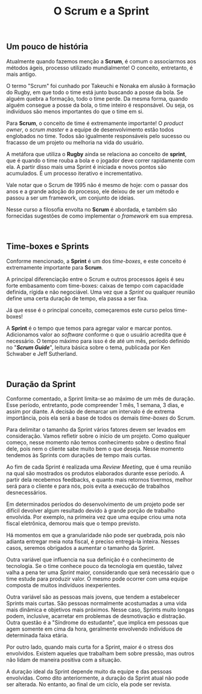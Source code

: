 
<div align="center">

# O Scrum e a Sprint

</div>

<br>

## Um pouco de história

Atualmente quando fazemos menção a **Scrum**, é comum o associarmos aos métodos ágeis, processo utilizado mundialmente! O conceito, entretanto, é mais antigo.

O termo "Scrum" foi cunhado por Takeuchi e Nonaka em alusão à formação do Rugby, em que todo o time está junto buscando a posse da bola. Se alguém quebra a formação, todo o time perde. Da mesma forma, quando alguém consegue a posse da bola, o time inteiro é responsável. Ou seja, os indivíduos são menos importantes do que o time em si.

Para **Scrum**, o conceito de time é extremamente importante! O *product owner*, o *scrum master* e a equipe de desenvolvimento estão todos englobados no time. Todos são igualmente responsáveis pelo sucesso ou fracasso de um projeto ou melhoria na vida do usuário.

A metáfora que utiliza o  **Rugby** ainda se relaciona ao conceito de **sprint**, que é quando o time rouba a bola e o jogador deve correr rapidamente com ela. A partir disso mais uma Sprint é iniciada e novos pontos são acumulados. É um processo iterativo e incrementativo. 

Vale notar que o Scrum de 1995 não é mesmo de hoje: com o passar dos anos e a grande adoção do processo, ele deixou de ser um método e passou a ser um framework, um conjunto de ideias. 

Nesse curso a filosofia envolta no **Scrum** é abordada, e também são fornecidas sugestões de como implementar o *framework* em sua empresa.

<br>

## Time-boxes e Sprints

Conforme mencionado, a **Sprint** é um dos *time-boxes*, e este conceito é extremamente importante para **Scrum**. 

A principal diferenciação entre o Scrum e outros processos ágeis é seu forte embasamento com time-boxes: caixas de tempo com capacidade definida, rígida e não negociável. Uma vez que a *Sprint* ou qualquer reunião define uma certa duração de tempo, ela passa a ser fixa.

Já que esse é o principal conceito, começaremos este curso pelos time-boxes!

A **Sprint** é o tempo que temos para agregar valor e marcar pontos. Adicionamos valor ao *software* conforme o que o usuário acredita que é necessário. O tempo máximo para isso é de até um mês, período definido no "***Scrum Guide***", leitura básica sobre o tema, publicada por Ken Schwaber e Jeff Sutherland. 

<br>

## Duração da Sprint

Conforme comentado, a Sprint limita-se ao máximo de um mês de duração. Esse período, entretanto, pode compreender 1 mês, 1 semana, 3 dias, e assim por diante. A decisão de demarcar um intervalo é de extrema importância, pois ela será a base de todos os demais *time-boxes* do Scrum. 

Para delimitar o tamanho da Sprint vários fatores devem ser levados em consideração. Vamos refletir sobre o início de um projeto. Como qualquer começo, nesse momento não temos conhecimento sobre o destino final dele, pois nem o cliente sabe muito bem o que deseja. Nesse momento tendemos às Sprints com durações de tempo mais curtas.

Ao fim de cada Sprint é realizada uma *Review Meeting*, que é uma reunião na qual são mostrados os produtos elaborados durante esse período. A partir dela recebemos feedbacks, e quanto mais retornos tivermos, melhor será para o cliente e para nós, pois evita a execução de trabalhos desnecessários.

Em determinados períodos do desenvolvimento de um projeto pode ser difícil devolver algum resultado devido à grande porção de trabalho envolvida. Por exemplo, na primeira vez que uma equipe criou uma nota fiscal eletrônica, demorou mais que o tempo previsto. 

Há momentos em que a granularidade não pode ser quebrada, pois não adianta entregar meia nota fiscal, é preciso entregá-la inteira. Nesses casos, seremos obrigados a aumentar o tamanho da Sprint.

Outra variável que influencia na sua definição é o conhecimento de tecnologia. Se o time conhece pouco da tecnologia em questão, talvez valha a pena ter uma *Sprint* maior, considerando que será necessário que o time estude para produzir valor. O mesmo pode ocorrer com uma equipe composta de muitos indivíduos inexperientes.

Outra variável são as pessoas mais jovens, que tendem a estabelecer Sprints mais curtas. São pessoas normalmente acostumadas a uma vida mais dinâmica e objetivos mais próximos. Nesse caso, Sprints muito longas podem, inclusive, acarretar em problemas de desmotivação e distração. Outra questão é a "Síndrome do estudante", que implica em pessoas que agem somente em cima da hora, geralmente envolvendo indivíduos de determinada faixa etária.

Por outro lado, quando mais curta for a Sprint, maior é o stress dos envolvidos. Existem aqueles que trabalham bem sobre pressão, mas outros não lidam de maneira positiva com a situação.

A duração ideal da Sprint depende muito da equipe e das pessoas envolvidas. Como dito anteriormente, a duração da Sprint atual não pode ser alterada. No entanto, ao final de um ciclo, ela pode ser revista. 
